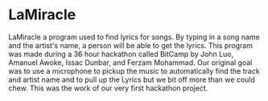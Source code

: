 # LaMiracle

LaMiracle a program used to find lyrics for songs. By typing in a song name and the artist's name, a person will be able to get the lyrics. This program was made during a 36 hour hackathon called BitCamp by John Luo, Amanuel Awoke, Issac Dunbar, and Ferzam Mohammad. Our original goal was to use a microphone to pickup the music to automatically find the track and artist name and to pull up the Lyrics but we bit off more than we could chew. This was the work of our very first hackathon project.
